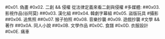 #0x01. 偽畫
#0x02. 二創 && 侵權
從法律定義來看二創與侵權
#多媒體:
##0x03. 影視作品(谷阿莫)
##0x03. 漢化組
##0x04. 韓劇字幕組
#0x05. 盜版玩具
#攝影
##0x06. 追焦照
##0x07. 猴子拍照
#0x08. 音樂抄襲
#0x09. 遊戲抄襲
#文學 && 著作
##0x0A. 同人小說
##0x0B. 文學作品
#0x0C. 食譜
#0x0D. 衣服設計
#0x0E. 痛車

